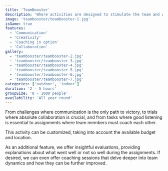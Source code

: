 ```yaml
---
title: 'TeamBooster'
description: 'Where activities are designed to stimulate the team and where collaboration is the key to success.'
image: 'teambooster/teambooster-1.jpg'
isGame: true
features:
  - 'Communication'
  - 'Creativity'
  - 'Coaching in option'
  - 'Collaboration'
gallery:
  - 'teambooster/teambooster-2.jpg'
  - 'teambooster/teambooster-3.jpg'
  - 'teambooster/teambooster-4.jpg'
  - 'teambooster/teambooster-5.jpg'
  - 'teambooster/teambooster-6.jpg'
  - 'teambooster/teambooster-7.jpg'
categories: ['outdoor', 'indoor']
duration: '2 - 5 hours'
groupSize: '8 - 1000 people'
availability: 'All year round'
---
```


From challenges where communication is the only path to victory, to trials where absolute collaboration is crucial, and from tasks where good listening is essential to assignments where team members must coach each other.

This activity can be customized, taking into account the available budget and location.

As an additional feature, we offer insightful evaluations, providing explanations about what went well or not so well during the assignments. If desired, we can even offer coaching sessions that delve deeper into team dynamics and how they can be further improved.
